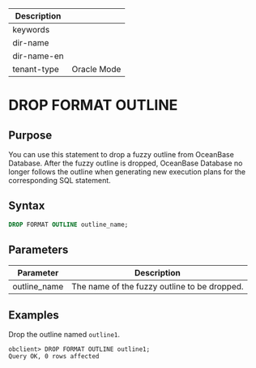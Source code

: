| Description   |                 |
|---------------|-----------------|
| keywords      |                 |
| dir-name      |                 |
| dir-name-en   |                 |
| tenant-type   | Oracle Mode     |

# DROP FORMAT OUTLINE

## Purpose

You can use this statement to drop a fuzzy outline from OceanBase Database. After the fuzzy outline is dropped, OceanBase Database no longer follows the outline when generating new execution plans for the corresponding SQL statement.

## Syntax

```sql
DROP FORMAT OUTLINE outline_name;
```

## Parameters

| Parameter | Description |
|--------------|--------------------|
| outline_name | The name of the fuzzy outline to be dropped.  |

## Examples

Drop the outline named `outline1`.

```shell
obclient> DROP FORMAT OUTLINE outline1;      
Query OK, 0 rows affected
```
